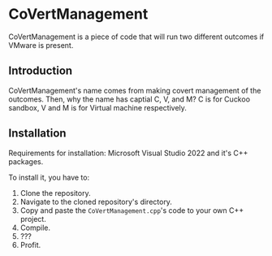 # **CoVertManagement**

CoVertManagement is a piece of code that will run two different outcomes if VMware is present.

## **Introduction**

CoVertManagement's name comes from making covert management of the outcomes. Then, why the name
has captial C, V, and M? C is for Cuckoo sandbox, V and M is for Virtual machine respectively.

## **Installation**

Requirements for installation:
Microsoft Visual Studio 2022 and it's C++ packages.

To install it, you have to:

1. Clone the repository.
2. Navigate to the cloned repository's directory.
3. Copy and paste the `CoVertManagement.cpp`'s code to your own C++ project.
4. Compile.
5. ???
6. Profit.


